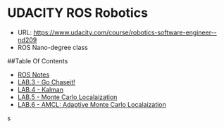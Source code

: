 # UDACITY ROS Robotics
- URL: https://www.udacity.com/course/robotics-software-engineer--nd209
- ROS Nano-degree class

##Table Of Contents
- [ROS Notes](./doc/README.md)
- [LAB.3 - Go Chaseit!](./chase/README.md)
- [LAB.4 - Kalman](./localization/README.md)
- [LAB.5 - Monte Carlo Localaization](./mcl/README.md)
- [LAB.6 - AMCL: Adaptive Monte Carlo Localaization](./where_am_i/README.md)

s
